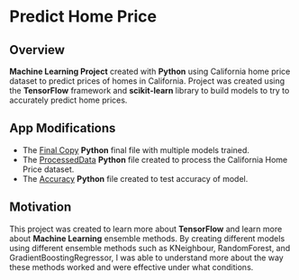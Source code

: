 # Predict Home Price

## Overview
<b>Machine Learning Project</b> created with <b>Python</b> using California home price dataset to predict prices of homes in California.
Project was created using the <b>TensorFlow</b> framework and <b>scikit-learn</b> library to build models to try to accurately predict home prices. 

## App Modifications
<ul>
    <li>The <a href = "PredictHomePrice/Final_copy_of_Predicting_California_Housing_Prices.ipynb">Final Copy</a> <b>Python</b> final file with multiple models trained.</li>
    <li>The <a href = "PredictHomePrice/Predicting_California_Housing_Prices.ipynb">ProcessedData</a> <b>Python</b> file created to process the California Home Price dataset.</li>
    <li>The <a href = "PredictHomePrice/accuracy.py">Accuracy</a> <b>Python</b> file created to test accuracy of model.</li>
</ul>


## Motivation
This project was created to learn more about <b>TensorFlow</b> and learn more about <b>Machine Learning</b> ensemble methods.
By creating different models using different ensemble methods such as KNeighbour, RandomForest, and GradientBoostingRegressor, 
I was able to understand more about the way these methods worked and were effective under what conditions.
